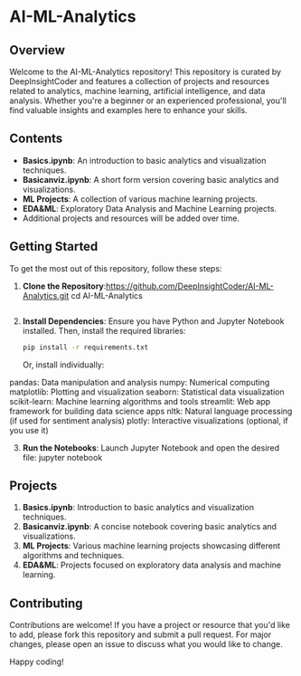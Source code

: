 # AI-ML-Analytics

## Overview
Welcome to the AI-ML-Analytics repository! This repository is curated by DeepInsightCoder and features a collection of projects and resources related to analytics, machine learning, artificial intelligence, and data analysis. Whether you're a beginner or an experienced professional, you'll find valuable insights and examples here to enhance your skills.
## Contents
- **Basics.ipynb**: An introduction to basic analytics and visualization techniques.
- **Basicanviz.ipynb**: A short form version covering basic analytics and visualizations.
- **ML Projects**: A collection of various machine learning projects.
- **EDA&ML**: Exploratory Data Analysis and Machine Learning projects.
- Additional projects and resources will be added over time.

## Getting Started
To get the most out of this repository, follow these steps:

1. **Clone the Repository**:https://github.com/DeepInsightCoder/AI-ML-Analytics.git
    cd AI-ML-Analytics
    ```

2. **Install Dependencies**:
    Ensure you have Python and Jupyter Notebook installed. Then, install the required libraries:
    ```bash
    pip install -r requirements.txt
    ```
    Or, install individually:

pandas: Data manipulation and analysis
numpy: Numerical computing
matplotlib: Plotting and visualization
seaborn: Statistical data visualization
scikit-learn: Machine learning algorithms and tools
streamlit: Web app framework for building data science apps
nltk: Natural language processing (if used for sentiment analysis)
plotly: Interactive visualizations (optional, if you use it)

3. **Run the Notebooks**:
    Launch Jupyter Notebook and open the desired file:
    jupyter notebook

## Projects
1. **Basics.ipynb**: Introduction to basic analytics and visualization techniques.
2. **Basicanviz.ipynb**: A concise notebook covering basic analytics and visualizations.
3. **ML Projects**: Various machine learning projects showcasing different algorithms and techniques.
4. **EDA&ML**: Projects focused on exploratory data analysis and machine learning.

## Contributing
Contributions are welcome! If you have a project or resource that you'd like to add, please fork this repository and submit a pull request. For major changes, please open an issue to discuss what you would like to change.


Happy coding!
